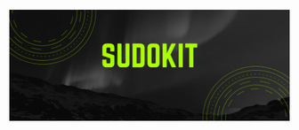 <p align="center">
<img eheight="200" src="https://github.com/sudokit/sudokit/blob/17049500718d8edd6e93db13ef6f8664a8ca3775/imgs/profile-banner.png" alt="banner"e>
</p>
